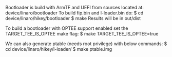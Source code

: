 Bootloader is build with ArmTF and UEFI from sources located at:
  device/linaro/bootloader
To build fip.bin and l-loader.bin do:
  $ cd device/linaro/hikey/bootloader
  $ make
Results will be in out/dist

To build a bootloader with OPTEE support enabled set the TARGET_TEE_IS_OPTEE
make flag:
  $ make TARGET_TEE_IS_OPTEE=true

We can also generate ptable (needs root privilege) with below commands:
  $ cd device/linaro/hikey/l-loader/
  $ make ptable.img
